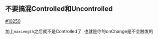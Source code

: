 ## 不要搞混Controlled和Uncontrolled

[#10250](https://github.com/facebook/react/issues/10250)

加上`maxLength`之后就不是Controlled了, 也就是你的onChange是不会触发的